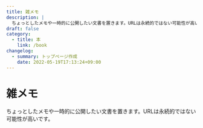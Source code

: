```yaml
---
title: 雑メモ
description: |
  ちょっとしたメモや一時的に公開したい文書を置きます。URLは永続的ではない可能性が高いです。
draft: false
category:
  - title: 本
    link: /book
changelog:
  - summary: トップページ作成
    date: 2022-05-19T17:13:24+09:00
---
```


# 雑メモ

ちょっとしたメモや一時的に公開したい文書を置きます。URLは永続的ではない可能性が高いです。